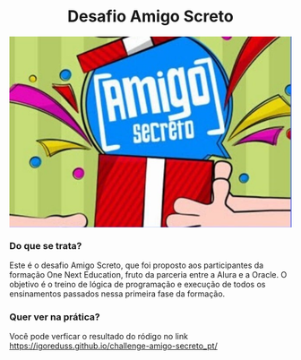 <h1 align="center"> Desafio Amigo Screto </h1>

<img src="https://github.com/IgorEduss/challenge-amigo-secreto_pt/blob/main/assets/amigo_secreto.jpg" alt="imagem da capa do amigo secreto. Um amigo entregando um presente para outro amigo" align="center">

### Do que se trata?
Este é o desafio Amigo Screto, que foi proposto aos participantes da formação One Next Education, fruto da parceria entre a Alura e a Oracle. O objetivo é o treino de lógica de programação e execução de todos os ensinamentos passados nessa primeira fase da formação.

### Quer ver na prática?
Você pode verficar o resultado do ródigo no link https://igoreduss.github.io/challenge-amigo-secreto_pt/
